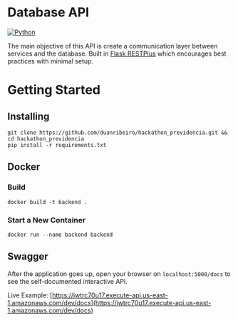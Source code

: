 # Database API
[![Python](https://img.shields.io/badge/python-3.6-blue.svg)]()

The main objective of this API is create a communication layer between services and the database. Built in
[Flask RESTPlus](https://flask-restplus.readthedocs.io/en/stable/index.html) which encourages best practices with 
minimal setup.

# Getting Started

## Installing

```
git clone https://github.com/duanribeiro/hackathon_previdencia.git && cd hackathon_previdencia
pip install -r requirements.txt
```

## Docker
### Build

```
docker build -t backend .
```

### Start a New Container

```
docker run --name backend backend
```

## Swagger

After the application goes up, open your browser on `localhost:5000/docs`  to see the self-documented interactive API.

Live Example: [https://jwtrc70u17.execute-api.us-east-1.amazonaws.com/dev/docs](https://jwtrc70u17.execute-api.us-east-1.amazonaws.com/dev/docs)